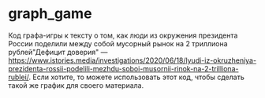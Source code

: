 # graph_game
Код графа-игры к тексту о том, как люди из окружения президента России поделили между собой мусорный рынок на 2 триллиона рублей"Дефицит доверия" — https://www.istories.media/investigations/2020/06/18/lyudi-iz-okruzheniya-prezidenta-rossii-podelili-mezhdu-soboi-musornii-rinok-na-2-trilliona-rublei/. Если хотите, то можете использовать этот код, чтобы сделать такой же график для своего материала.
